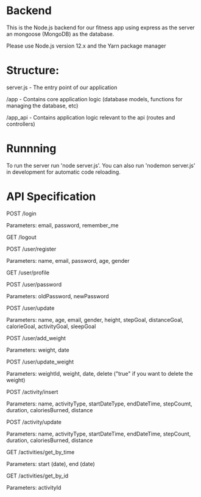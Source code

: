 # Backend

This is the Node.js backend for our fitness app using express as the server an mongoose (MongoDB) as the database.

Please use Node.js version 12.x and the Yarn package manager

# Structure:

server.js - The entry point of our application

/app - Contains core application logic (database models, functions for managing the database, etc)

/app_api - Contains application logic relevant to the api (routes and controllers)

# Runnning

To run the server run 'node server.js'.  You can also run 'nodemon server.js' in development for automatic code reloading.


# API Specification

POST /login

Parameters: email, password, remember_me

GET /logout

POST /user/register

Parameters: name, email, password, age, gender

GET /user/profile

POST /user/password

Parameters: oldPassword, newPassword

POST /user/update

Parameters: name, age, email, gender, height, stepGoal, distanceGoal, calorieGoal, activityGoal, sleepGoal

POST /user/add_weight

Parameters: weight, date

POST /user/update_weight

Parameters: weightId, weight, date, delete ("true" if you want to delete the weight)

POST /activity/insert

Parameters: name, activityType, startDateType, endDateTime, stepCoumt, duration, caloriesBurned, distance

POST /activity/update

Parameters: name, activityType, startDateTime, endDateTime, stepCount, duration, caloriesBurned, distance

GET /activities/get_by_time 

Parameters: start (date), end (date)

GET /activities/get_by_id

Parameters: activityId